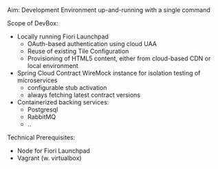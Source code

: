 Aim: Development Environment up-and-running with a single command

Scope of DevBox:
* Locally running Fiori Launchpad
  * OAuth-based authentication using cloud UAA
  * Reuse of existing Tile Configuration
  * Provisioning of HTML5 content, either from cloud-based CDN or local environment
* Spring Cloud Contract WireMock instance for isolation testing of microservices
  * configurable stub activation
  * always fetching latest contract versions
* Containerized backing services:
  * Postgresql
  * RabbitMQ
  * ..

Technical Prerequisites:
- Node for Fiori Launchpad
- Vagrant (w. virtualbox)